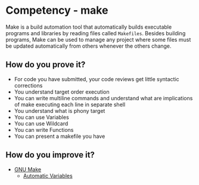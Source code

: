 # Competency - make

Make is a build automation tool that automatically builds executable programs
and libraries by reading files called `Makefiles`. Besides building programs,
Make can be used to manage any project where some files must be updated automatically
from others whenever the others change.  

## How do you prove it?

* For code you have submitted, your code reviews get little syntactic corrections
* You understand target order execution
* You can write multiline commands and understand what are implications of make executing each line in separate shell
* You understand what is phony target
* You can use Variables
* You can use Wildcard
* You can write Functions
* You can present a makefile you have

## How do you improve it?

* [GNU Make](https://www.gnu.org/software/make/manual/make.html#toc-Overview-of-make)
  * [Automatic Variables](https://www.gnu.org/software/make/manual/html_node/Automatic-Variables.html)
